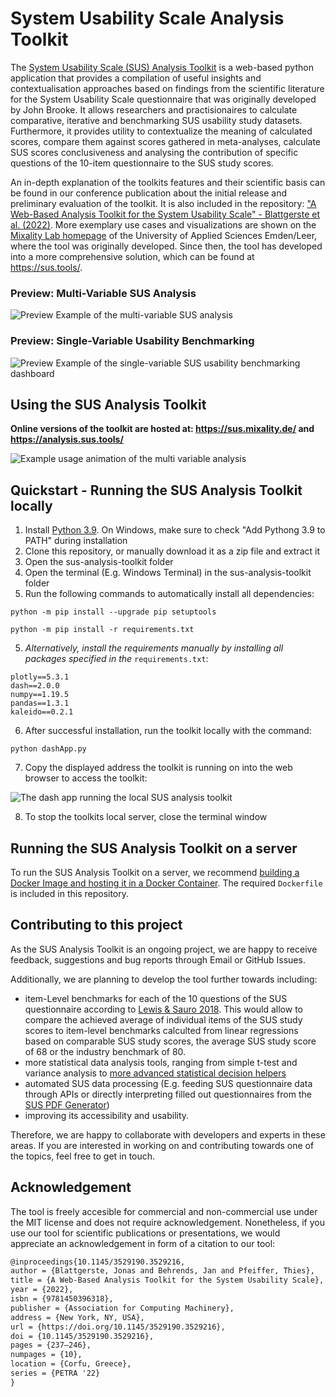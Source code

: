# System Usability Scale Analysis Toolkit

The [System Usability Scale (SUS) Analysis Toolkit](https://sus.mixality.de/) is a web-based python application that provides a compilation of useful insights and contextualisation approaches based on findings from the scientific literature for the System Usability Scale questionnaire that was originally developed by John Brooke. It allows researchers and practisionaires to calculate comparative, iterative and benchmarking SUS usability study datasets. Furthermore, it provides utility to contextualize the meaning of calculated scores, compare them against scores gathered in meta-analyses, calculate SUS scores conclusiveness and analysing the contribution of specific questions of the 10-item questionnaire to the SUS study scores.

An in-depth explanation of the toolkits features and their scientific basis can be found in our conference publication about the initial release and preliminary evaluation of the toolkit. It is also included in the repository: ["A Web-Based Analysis Toolkit for the System Usability Scale" - Blattgerste et al. (2022)](https://github.com/jblattgerste/sus-analysis-toolkit/blob/main/assets/Blattgerste%202022%20-%20A%20Web-Based%20Analysis%20Toolkit%20for%20the%20System%20Usability%20Scale.pdf). More exemplary use cases and visualizations are shown on the [Mixality Lab homepage](https://mixality.de/sus-analysis-toolkit/) of the University of Applied Sciences Emden/Leer, where the tool was originally developed. Since then, the tool has developed into a more comprehensive solution, which can be found at https://sus.tools/.

### Preview: Multi-Variable SUS Analysis

![Preview Example of the multi-variable SUS analysis](/assets/PreviewMultiStudy.png)

### Preview: Single-Variable Usability Benchmarking

![Preview Example of the single-variable SUS usability benchmarking dashboard](/assets/PreviewSingleStudy.png)

## Using the SUS Analysis Toolkit
**Online versions of the toolkit are hosted at: https://sus.mixality.de/ and https://analysis.sus.tools/**

 ![Example usage animation of the multi variable analysis](/assets/UsageExampleAnimation.gif)


## Quickstart - Running the SUS Analysis Toolkit locally

1. Install [Python 3.9](https://www.python.org/downloads/). On Windows, make sure to check "Add Pythong 3.9 to PATH" during installation
2. Clone this repository, or manually download it as a zip file and extract it
3. Open the sus-analysis-toolkit folder
4. Open the terminal (E.g. Windows Terminal) in the sus-analysis-toolkit folder
5. Run the following commands to automatically install all dependencies:
  ```
  python -m pip install --upgrade pip setuptools
  ```
  ```
  python -m pip install -r requirements.txt
  ```
5. *Alternatively, install the requirements manually by installing all packages specified in the* `requirements.txt`:
  ```
  plotly==5.3.1
  dash==2.0.0
  numpy==1.19.5
  pandas==1.3.1
  kaleido==0.2.1
  ```
6. After successful installation, run the toolkit locally with the command:
  ```
  python dashApp.py
  ```
7.  Copy the displayed address the toolkit is running on into the web browser to access the toolkit:

  ![The dash app running the local SUS analysis toolkit](/assets/DashAppRunning.png)
  
8.  To stop the toolkits local server, close the terminal window

## Running the SUS Analysis Toolkit on a server
To run the SUS Analysis Toolkit on a server, we recommend [building a Docker Image and hosting it in a Docker Container](https://docs.docker.com/get-started/). The required `Dockerfile` is included in this repository.

## Contributing to this project
As the SUS Analysis Toolkit is an ongoing project, we are happy to receive feedback, suggestions and bug reports through Email or GitHub Issues.

Additionally, we are planning to develop the tool further towards including:
- item-Level benchmarks for each of the 10 questions of the SUS questionnaire according to [Lewis & Sauro 2018](https://scholar.google.de/citations?view_op=view_citation&hl=de&user=rmiLIsYAAAAJ&citation_for_view=rmiLIsYAAAAJ:a9-T7VOCCH8C). This would allow to compare the achieved average of individual items of the SUS study scores to item-level benchmarks calculted from linear regressions based on comparable SUS study scores, the average SUS study score of 68 or the industry benchmark of 80.
- more statistical data analysis tools, ranging from simple t-test and variance analysis to [more advanced statistical decision helpers](https://scholar.google.de/citations?view_op=view_citation&hl=de&user=3LeQMbkAAAAJ&citation_for_view=3LeQMbkAAAAJ:Y0pCki6q_DkC)
- automated SUS data processing (E.g. feeding SUS questionnaire data through APIs or directly interpreting filled out questionnaires from the [SUS PDF Generator](https://pdf.sus.tools/))
- improving its accessibility and usability.

Therefore, we are happy to collaborate with developers and experts in these areas. If you are interested in working on and contributing towards one of the topics, feel free to get in touch.

## Acknowledgement
The tool is freely accesible for commercial and non-commercial use under the MIT license and does not require acknowledgement. Nonetheless, if you use our tool for scientific publications or presentations, we would appreciate an acknowledgement in form of a citation to our tool:

```tex
@inproceedings{10.1145/3529190.3529216,
author = {Blattgerste, Jonas and Behrends, Jan and Pfeiffer, Thies},
title = {A Web-Based Analysis Toolkit for the System Usability Scale},
year = {2022},
isbn = {9781450396318},
publisher = {Association for Computing Machinery},
address = {New York, NY, USA},
url = {https://doi.org/10.1145/3529190.3529216},
doi = {10.1145/3529190.3529216},
pages = {237–246},
numpages = {10},
location = {Corfu, Greece},
series = {PETRA '22}
}
```
